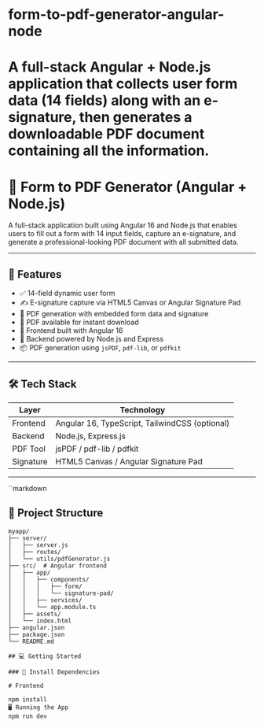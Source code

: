 # form-to-pdf-generator-angular-node

# A full-stack Angular + Node.js application that collects user form data (14 fields) along with an e-signature, then generates a downloadable PDF document containing all the information.

# 📄 Form to PDF Generator (Angular + Node.js)

A full-stack application built using Angular 16 and Node.js that enables users to fill out a form with 14 input fields, capture an e-signature, and generate a professional-looking PDF document with all submitted data.

---

## 🚀 Features

- ✅ 14-field dynamic user form
- ✍️ E-signature capture via HTML5 Canvas or Angular Signature Pad
- 📄 PDF generation with embedded form data and signature
- 💾 PDF available for instant download
- 🔄 Frontend built with Angular 16
- 🔧 Backend powered by Node.js and Express
- 📦 PDF generation using `jsPDF`, `pdf-lib`, or `pdfkit`

---

## 🛠️ Tech Stack

| Layer     | Technology                                     |
| --------- | ---------------------------------------------- |
| Frontend  | Angular 16, TypeScript, TailwindCSS (optional) |
| Backend   | Node.js, Express.js                            |
| PDF Tool  | jsPDF / pdf-lib / pdfkit                       |
| Signature | HTML5 Canvas / Angular Signature Pad           |

---

``markdown

## 📁 Project Structure

```text
myapp/
├── server/
│   ├── server.js
│   ├── routes/
│   └── utils/pdfGenerator.js
├── src/  # Angular frontend
│   ├── app/
│   │   ├── components/
│   │   │   ├── form/
│   │   │   └── signature-pad/
│   │   ├── services/
│   │   └── app.module.ts
│   ├── assets/
│   └── index.html
├── angular.json
├── package.json
└── README.md

## 💻 Getting Started

### 🔧 Install Dependencies

# Frontend

npm install
🖥️ Running the App
npm run dev
```
